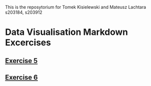 This is the reposytorium for Tomek Kisielewski and Mateusz Lachtara
s203184, s203912
# Data Visualisation Markdown Excercises
## [Exercise 5](https://github.com/Tomeksigma/pandas_exercises/blob/main/Exercise%205.ipynb)
## [Exercise 6](https://github.com/Tomeksigma/pandas_exercises/blob/main/Exercise%206.ipynb)
